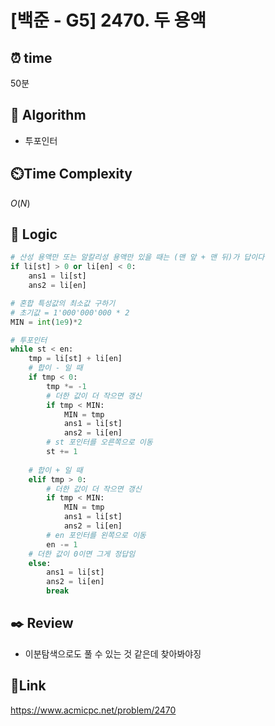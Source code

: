 # [백준 - G5] 2470. 두 용액

## ⏰ **time**

50분

## :pushpin: **Algorithm**

- 투포인터

## ⏲️**Time Complexity**

$O(N)$

## :round_pushpin: **Logic**
```python
# 산성 용액만 또는 알칼리성 용액만 있을 때는 (맨 앞 + 맨 뒤)가 답이다
if li[st] > 0 or li[en] < 0:
    ans1 = li[st]
    ans2 = li[en]

# 혼합 특성값의 최소값 구하기
# 초기값 = 1'000'000'000 * 2
MIN = int(1e9)*2

# 투포인터
while st < en:
    tmp = li[st] + li[en]
    # 합이 - 일 때
    if tmp < 0:
        tmp *= -1
        # 더한 값이 더 작으면 갱신
        if tmp < MIN:
            MIN = tmp
            ans1 = li[st]
            ans2 = li[en]
        # st 포인터를 오른쪽으로 이동
        st += 1
    
    # 합이 + 일 때
    elif tmp > 0:
        # 더한 값이 더 작으면 갱신
        if tmp < MIN:
            MIN = tmp
            ans1 = li[st]
            ans2 = li[en]
        # en 포인터를 왼쪽으로 이동
        en -= 1
    # 더한 값이 0이면 그게 정답임
    else:
        ans1 = li[st]
        ans2 = li[en]
        break
```

## :black_nib: **Review**
- 이분탐색으로도 풀 수 있는 것 같은데 찾아봐야징

## 📡**Link**

https://www.acmicpc.net/problem/2470